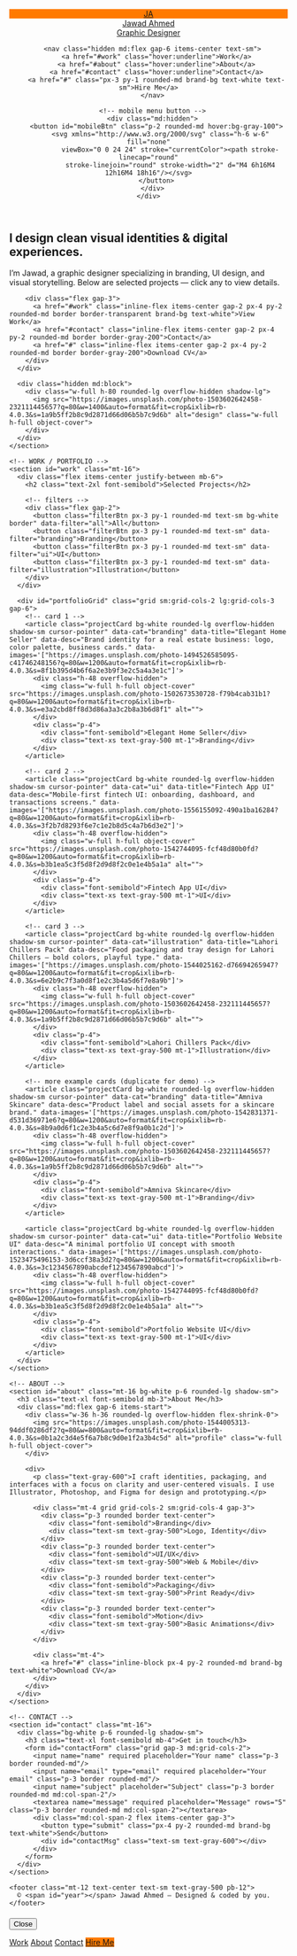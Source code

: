 <!DOCTYPE html>
<html lang="en">
<head>
  <meta charset="utf-8" />
  <meta name="viewport" content="width=device-width,initial-scale=1" />
  <title>Jawad Ahmed — Portfolio</title>

  <!-- Tailwind Play CDN for quick use (no build step) -->
  <script src="https://cdn.tailwindcss.com"></script>
  <style>
    /* Add a few custom styles */
    :root {
      --brand: #ff7a00; /* orange */
    }
    .brand {
      color: var(--brand);
    }
    .brand-bg {
      background-color: var(--brand);
    }
    /* simple modal backdrop */
    .modal-backdrop {
      background: rgba(0,0,0,0.6);
    }
  </style>
</head>
<body class="bg-gray-50 text-gray-800 antialiased">

  <!-- NAV -->
  <header class="sticky top-0 z-30 bg-white/80 backdrop-blur-sm shadow-sm">
    <div class="max-w-6xl mx-auto px-4 py-3 flex items-center justify-between">
      <a href="#" class="flex items-center gap-3">
        <div class="w-10 h-10 rounded-full brand-bg flex items-center justify-center text-white font-semibold">JA</div>
        <div>
          <div class="font-semibold">Jawad Ahmed</div>
          <div class="text-xs text-gray-500">Graphic Designer</div>
        </div>
      </a>

      <nav class="hidden md:flex gap-6 items-center text-sm">
        <a href="#work" class="hover:underline">Work</a>
        <a href="#about" class="hover:underline">About</a>
        <a href="#contact" class="hover:underline">Contact</a>
        <a href="#" class="px-3 py-1 rounded-md brand-bg text-white text-sm">Hire Me</a>
      </nav>

      <!-- mobile menu button -->
      <div class="md:hidden">
        <button id="mobileBtn" class="p-2 rounded-md hover:bg-gray-100">
          <svg xmlns="http://www.w3.org/2000/svg" class="h-6 w-6" fill="none"
               viewBox="0 0 24 24" stroke="currentColor"><path stroke-linecap="round"
               stroke-linejoin="round" stroke-width="2" d="M4 6h16M4 12h16M4 18h16"/></svg>
        </button>
      </div>
    </div>
  </header>

  <!-- HERO -->
  <main class="max-w-6xl mx-auto px-4 py-12">
    <section class="grid md:grid-cols-2 gap-8 items-center">
      <div>
        <h1 class="text-4xl md:text-5xl font-bold mb-3">I design clean visual identities & digital experiences.</h1>
        <p class="text-gray-600 mb-6">I’m Jawad, a graphic designer specializing in branding, UI design, and visual storytelling. Below are selected projects — click any to view details.</p>

        <div class="flex gap-3">
          <a href="#work" class="inline-flex items-center gap-2 px-4 py-2 rounded-md border border-transparent brand-bg text-white">View Work</a>
          <a href="#contact" class="inline-flex items-center gap-2 px-4 py-2 rounded-md border border-gray-200">Contact</a>
          <a href="#" class="inline-flex items-center gap-2 px-4 py-2 rounded-md border border-gray-200">Download CV</a>
        </div>
      </div>

      <div class="hidden md:block">
        <div class="w-full h-80 rounded-lg overflow-hidden shadow-lg">
          <img src="https://images.unsplash.com/photo-1503602642458-232111445657?q=80&w=1400&auto=format&fit=crop&ixlib=rb-4.0.3&s=1a9b5ff2b8c9d2871d66d06b5b7c9d6b" alt="design" class="w-full h-full object-cover">
        </div>
      </div>
    </section>

    <!-- WORK / PORTFOLIO -->
    <section id="work" class="mt-16">
      <div class="flex items-center justify-between mb-6">
        <h2 class="text-2xl font-semibold">Selected Projects</h2>

        <!-- filters -->
        <div class="flex gap-2">
          <button class="filterBtn px-3 py-1 rounded-md text-sm bg-white border" data-filter="all">All</button>
          <button class="filterBtn px-3 py-1 rounded-md text-sm" data-filter="branding">Branding</button>
          <button class="filterBtn px-3 py-1 rounded-md text-sm" data-filter="ui">UI</button>
          <button class="filterBtn px-3 py-1 rounded-md text-sm" data-filter="illustration">Illustration</button>
        </div>
      </div>

      <div id="portfolioGrid" class="grid sm:grid-cols-2 lg:grid-cols-3 gap-6">
        <!-- card 1 -->
        <article class="projectCard bg-white rounded-lg overflow-hidden shadow-sm cursor-pointer" data-cat="branding" data-title="Elegant Home Seller" data-desc="Brand identity for a real estate business: logo, color palette, business cards." data-images='["https://images.unsplash.com/photo-1494526585095-c41746248156?q=80&w=1200&auto=format&fit=crop&ixlib=rb-4.0.3&s=8f1b395d4b6f6a2e3b9f3e2c5a4a3e1c"]'>
          <div class="h-48 overflow-hidden">
            <img class="w-full h-full object-cover" src="https://images.unsplash.com/photo-1502673530728-f79b4cab31b1?q=80&w=1200&auto=format&fit=crop&ixlib=rb-4.0.3&s=e3a2cbd8ff8d3d86a3a3c2b8a3b6d8f1" alt="">
          </div>
          <div class="p-4">
            <div class="font-semibold">Elegant Home Seller</div>
            <div class="text-xs text-gray-500 mt-1">Branding</div>
          </div>
        </article>

        <!-- card 2 -->
        <article class="projectCard bg-white rounded-lg overflow-hidden shadow-sm cursor-pointer" data-cat="ui" data-title="Fintech App UI" data-desc="Mobile-first fintech UI: onboarding, dashboard, and transactions screens." data-images='["https://images.unsplash.com/photo-1556155092-490a1ba16284?q=80&w=1200&auto=format&fit=crop&ixlib=rb-4.0.3&s=3f2b7d8293f6e7c1e2b8d5c4a7b6d3e2"]'>
          <div class="h-48 overflow-hidden">
            <img class="w-full h-full object-cover" src="https://images.unsplash.com/photo-1542744095-fcf48d80b0fd?q=80&w=1200&auto=format&fit=crop&ixlib=rb-4.0.3&s=b3b1ea5c3f5d8f2d9d8f2c0e1e4b5a1a" alt="">
          </div>
          <div class="p-4">
            <div class="font-semibold">Fintech App UI</div>
            <div class="text-xs text-gray-500 mt-1">UI</div>
          </div>
        </article>

        <!-- card 3 -->
        <article class="projectCard bg-white rounded-lg overflow-hidden shadow-sm cursor-pointer" data-cat="illustration" data-title="Lahori Chillers Pack" data-desc="Food packaging and tray design for Lahori Chillers — bold colors, playful type." data-images='["https://images.unsplash.com/photo-1544025162-d76694265947?q=80&w=1200&auto=format&fit=crop&ixlib=rb-4.0.3&s=6e2b9c7f3a0d8f1e2c3b4a5d6f7e8a9b"]'>
          <div class="h-48 overflow-hidden">
            <img class="w-full h-full object-cover" src="https://images.unsplash.com/photo-1503602642458-232111445657?q=80&w=1200&auto=format&fit=crop&ixlib=rb-4.0.3&s=1a9b5ff2b8c9d2871d66d06b5b7c9d6b" alt="">
          </div>
          <div class="p-4">
            <div class="font-semibold">Lahori Chillers Pack</div>
            <div class="text-xs text-gray-500 mt-1">Illustration</div>
          </div>
        </article>

        <!-- more example cards (duplicate for demo) -->
        <article class="projectCard bg-white rounded-lg overflow-hidden shadow-sm cursor-pointer" data-cat="branding" data-title="Amniva Skincare" data-desc="Product label and social assets for a skincare brand." data-images='["https://images.unsplash.com/photo-1542831371-d531d36971e6?q=80&w=1200&auto=format&fit=crop&ixlib=rb-4.0.3&s=8b9a0d6f1c2e3b4a5c6d7e8f9a0b1c2d"]'>
          <div class="h-48 overflow-hidden">
            <img class="w-full h-full object-cover" src="https://images.unsplash.com/photo-1503602642458-232111445657?q=80&w=1200&auto=format&fit=crop&ixlib=rb-4.0.3&s=1a9b5ff2b8c9d2871d66d06b5b7c9d6b" alt="">
          </div>
          <div class="p-4">
            <div class="font-semibold">Amniva Skincare</div>
            <div class="text-xs text-gray-500 mt-1">Branding</div>
          </div>
        </article>

        <article class="projectCard bg-white rounded-lg overflow-hidden shadow-sm cursor-pointer" data-cat="ui" data-title="Portfolio Website UI" data-desc="A minimal portfolio UI concept with smooth interactions." data-images='["https://images.unsplash.com/photo-1523475496153-3d6ccf38a3d2?q=80&w=1200&auto=format&fit=crop&ixlib=rb-4.0.3&s=3c1234567890abcdef1234567890abcd"]'>
          <div class="h-48 overflow-hidden">
            <img class="w-full h-full object-cover" src="https://images.unsplash.com/photo-1542744095-fcf48d80b0fd?q=80&w=1200&auto=format&fit=crop&ixlib=rb-4.0.3&s=b3b1ea5c3f5d8f2d9d8f2c0e1e4b5a1a" alt="">
          </div>
          <div class="p-4">
            <div class="font-semibold">Portfolio Website UI</div>
            <div class="text-xs text-gray-500 mt-1">UI</div>
          </div>
        </article>
      </div>
    </section>

    <!-- ABOUT -->
    <section id="about" class="mt-16 bg-white p-6 rounded-lg shadow-sm">
      <h3 class="text-xl font-semibold mb-3">About Me</h3>
      <div class="md:flex gap-6 items-start">
        <div class="w-36 h-36 rounded-lg overflow-hidden flex-shrink-0">
          <img src="https://images.unsplash.com/photo-1544005313-94ddf0286df2?q=80&w=800&auto=format&fit=crop&ixlib=rb-4.0.3&s=0b1a2c3d4e5f6a7b8c9d0e1f2a3b4c5d" alt="profile" class="w-full h-full object-cover">
        </div>

        <div>
          <p class="text-gray-600">I craft identities, packaging, and interfaces with a focus on clarity and user-centered visuals. I use Illustrator, Photoshop, and Figma for design and prototyping.</p>

          <div class="mt-4 grid grid-cols-2 sm:grid-cols-4 gap-3">
            <div class="p-3 rounded border text-center">
              <div class="font-semibold">Branding</div>
              <div class="text-sm text-gray-500">Logo, Identity</div>
            </div>
            <div class="p-3 rounded border text-center">
              <div class="font-semibold">UI/UX</div>
              <div class="text-sm text-gray-500">Web & Mobile</div>
            </div>
            <div class="p-3 rounded border text-center">
              <div class="font-semibold">Packaging</div>
              <div class="text-sm text-gray-500">Print Ready</div>
            </div>
            <div class="p-3 rounded border text-center">
              <div class="font-semibold">Motion</div>
              <div class="text-sm text-gray-500">Basic Animations</div>
            </div>
          </div>

          <div class="mt-4">
            <a href="#" class="inline-block px-4 py-2 rounded-md brand-bg text-white">Download CV</a>
          </div>
        </div>
      </div>
    </section>

    <!-- CONTACT -->
    <section id="contact" class="mt-16">
      <div class="bg-white p-6 rounded-lg shadow-sm">
        <h3 class="text-xl font-semibold mb-4">Get in touch</h3>
        <form id="contactForm" class="grid gap-3 md:grid-cols-2">
          <input name="name" required placeholder="Your name" class="p-3 border rounded-md"/>
          <input name="email" type="email" required placeholder="Your email" class="p-3 border rounded-md"/>
          <input name="subject" placeholder="Subject" class="p-3 border rounded-md md:col-span-2"/>
          <textarea name="message" required placeholder="Message" rows="5" class="p-3 border rounded-md md:col-span-2"></textarea>
          <div class="md:col-span-2 flex items-center gap-3">
            <button type="submit" class="px-4 py-2 rounded-md brand-bg text-white">Send</button>
            <div id="contactMsg" class="text-sm text-gray-600"></div>
          </div>
        </form>
      </div>
    </section>

    <footer class="mt-12 text-center text-sm text-gray-500 pb-12">
      © <span id="year"></span> Jawad Ahmed — Designed & coded by you.
    </footer>
  </main>

  <!-- Project Modal (hidden by default) -->
  <div id="projModal" class="fixed inset-0 hidden items-center justify-center z-50">
    <div class="absolute inset-0 modal-backdrop" id="closeModal"></div>
    <div class="bg-white rounded-lg max-w-3xl w-full mx-4 overflow-y-auto max-h-[90vh] z-50 shadow-xl">
      <div class="flex items-start justify-between p-4 border-b">
        <div>
          <h4 id="modalTitle" class="text-lg font-semibold"></h4>
          <div id="modalCat" class="text-xs text-gray-500"></div>
        </div>
        <button id="closeBtn" class="p-2 text-gray-500 hover:text-gray-700">Close</button>
      </div>
      <div class="p-4 space-y-4">
        <div id="modalImages" class="grid grid-cols-1 sm:grid-cols-2 gap-3"></div>
        <p id="modalDesc" class="text-gray-700"></p>
      </div>
    </div>
  </div>

  <!-- Mobile menu overlay -->
  <div id="mobileMenu" class="fixed inset-0 z-40 hidden">
    <div class="absolute inset-0 modal-backdrop" id="mobileClose"></div>
    <div class="absolute right-0 top-0 bg-white w-64 h-full p-4 shadow-lg">
      <nav class="flex flex-col gap-3">
        <a href="#work" class="py-2">Work</a>
        <a href="#about" class="py-2">About</a>
        <a href="#contact" class="py-2">Contact</a>
        <a href="#" class="py-2 brand-bg text-white rounded inline-block text-center">Hire Me</a>
      </nav>
    </div>
  </div>

  <!-- Scripts -->
  <script>
    // basic helpers
    document.getElementById('year').textContent = new Date().getFullYear();

    // Portfolio filter
    const filters = document.querySelectorAll('.filterBtn');
    const cards = document.querySelectorAll('.projectCard');

    filters.forEach(btn => {
      btn.addEventListener('click', () => {
        filters.forEach(b => b.classList.remove('bg-gray-100','border'));
        btn.classList.add('bg-gray-100','border');
        const f = btn.dataset.filter;
        cards.forEach(c => {
          if (f === 'all' || c.dataset.cat === f) {
            c.style.display = '';
          } else {
            c.style.display = 'none';
          }
        });
      });
    });
    // set default active
    document.querySelector('.filterBtn[data-filter="all"]').classList.add('bg-gray-100','border');

    // Modal for project details
    const modal = document.getElementById('projModal');
    const modalTitle = document.getElementById('modalTitle');
    const modalCat = document.getElementById('modalCat');
    const modalDesc = document.getElementById('modalDesc');
    const modalImages = document.getElementById('modalImages');

    cards.forEach(card => {
      card.addEventListener('click', () => {
        modalTitle.textContent = card.dataset.title || 'Project';
        modalCat.textContent = card.dataset.cat || '';
        modalDesc.textContent = card.dataset.desc || '';
        modalImages.innerHTML = '';
        try {
          const imgs = JSON.parse(card.dataset.images || '[]');
          imgs.forEach(src => {
            const imgEl = document.createElement('img');
            imgEl.src = src;
            imgEl.className = 'w-full h-48 object-cover rounded';
            modalImages.appendChild(imgEl);
          });
        } catch (e) {
          // no images
        }
        modal.classList.remove('hidden');
        modal.classList.add('flex');
      });
    });

    document.getElementById('closeBtn').addEventListener('click', closeModal);
    document.getElementById('closeModal').addEventListener('click', closeModal);
    function closeModal() {
      modal.classList.add('hidden');
      modal.classList.remove('flex');
    }

    // Mobile menu toggle
    const mobileBtn = document.getElementById('mobileBtn');
    const mobileMenu = document.getElementById('mobileMenu');
    document.getElementById('mobileClose').addEventListener('click', () => mobileMenu.classList.add('hidden'));
    mobileBtn && mobileBtn.addEventListener('click', () => mobileMenu.classList.toggle('hidden'));

    // Contact form: simple mailto fallback
    const contactForm = document.getElementById('contactForm');
    const contactMsg = document.getElementById('contactMsg');
    contactForm.addEventListener('submit', function(e) {
      e.preventDefault();
      const form = new FormData(contactForm);
      const name = form.get('name');
      const email = form.get('email');
      const subject = form.get('subject') || 'Portfolio contact';
      const message = form.get('message');
      const body = encodeURIComponent(`Name: ${name}\nEmail: ${email}\n\n${message}`);
      // Open user's mail client
      window.location.href = `mailto:your-email@example.com?subject=${encodeURIComponent(subject)}&body=${body}`;
      contactMsg.textContent = "Opening your email client...";
      setTimeout(()=> contactMsg.textContent = "", 4000);
    });
  </script>
</body>
</html>
